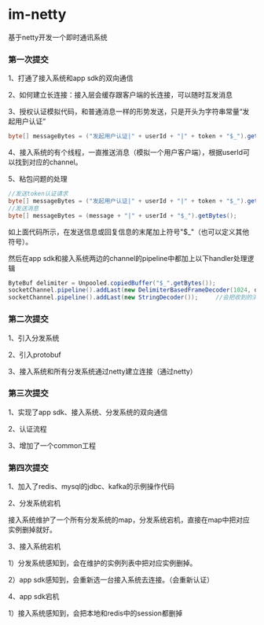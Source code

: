 # im-netty
基于netty开发一个即时通讯系统

### 第一次提交

1、打通了接入系统和app sdk的双向通信

2、如何建立长连接：接入层会缓存跟客户端的长连接，可以随时互发消息

3、授权认证模拟代码，和普通消息一样的形势发送，只是开头为字符串常量“发起用户认证”

```java
byte[] messageBytes = ("发起用户认证|" + userId + "|" + token + "$_").getBytes();
```

4、接入系统的有个线程，一直推送消息（模拟一个用户客户端），根据userId可以找到对应的channel。

5、粘包问题的处理

```java
//发送token认证请求
byte[] messageBytes = ("发起用户认证|" + userId + "|" + token + "$_").getBytes();
//发送消息
byte[] messageBytes = (message + "|" + userId + "$_").getBytes();
```

如上面代码所示，在发送信息或回复信息的末尾加上符号"$_"（也可以定义其他符号）。

然后在app sdk和接入系统两边的channel的pipeline中都加上以下handler处理逻辑

```java
ByteBuf delimiter = Unpooled.copiedBuffer("$_".getBytes());
socketChannel.pipeline().addLast(new DelimiterBasedFrameDecoder(1024, delimiter));
socketChannel.pipeline().addLast(new StringDecoder());     //会把收到的消息直接转为String，而不是ByteBuf
```

### 第二次提交

1、引入分发系统

2、引入protobuf

3、接入系统和所有分发系统通过netty建立连接（通过netty）

### 第三次提交

1、实现了app sdk、接入系统、分发系统的双向通信

2、认证流程

3、增加了一个common工程

### 第四次提交

1、加入了redis、mysql的jdbc、kafka的示例操作代码

2、分发系统宕机

接入系统维护了一个所有分发系统的map，分发系统宕机，直接在map中把对应实例删掉就好。

3、接入系统宕机

1）分发系统感知到，会在维护的实例列表中把对应实例删掉。

2）app sdk感知到，会重新选一台接入系统去连接。（会重新认证）

4、app sdk宕机

1）接入系统感知到，会把本地和redis中的session都删掉